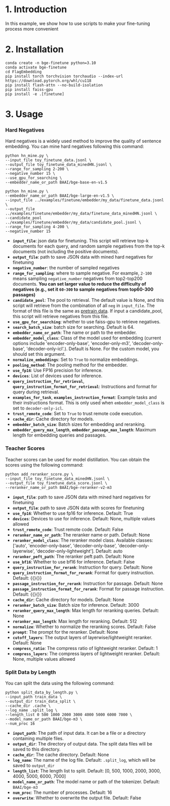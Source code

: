 # 1. Introduction

In this example, we show how to use scripts to make your fine-tuning process more convenient

# 2. Installation

```shell
conda create -n bge-finetune python=3.10
conda activate bge-finetune
cd FlagEmbedding
pip install torch torchvision torchaudio --index-url https://download.pytorch.org/whl/cu118
pip install flash-attn --no-build-isolation
pip install faiss-gpu
pip install -e .[finetune]
```

# 3. Usage

### Hard Negatives

Hard negatives is a widely used method to improve the quality of sentence embedding. You can mine hard negatives following this command:

```shell
python hn_mine.py \
--input_file toy_finetune_data.jsonl \
--output_file toy_finetune_data_minedHN.jsonl \
--range_for_sampling 2-200 \
--negative_number 15 \
--use_gpu_for_searching \
--embedder_name_or_path BAAI/bge-base-en-v1.5

python hn_mine.py \
--embedder_name_or_path BAAI/bge-large-en-v1.5 \
--input_file ../examples/finetune/embedder/my_data/finetune_data.jsonl \
--output_file ../examples/finetune/embedder/my_data/finetune_data_minedHN.jsonl \
--candidate_pool ../examples/finetune/embedder/my_data/candidate_pool.jsonl \
--range_for_sampling 4-200 \
--negative_number 15
```

- **`input_file`**: json data for finetuning. This script will retrieve top-k documents for each query, and random sample negatives from the top-k documents (not including the positive documents).
- **`output_file`**: path to save JSON data with mined hard negatives for finetuning
- **`negative_number`**: the number of sampled negatives
- **`range_for_sampling`**: where to sample negative. For example, `2-100` means sampling `negative_number` negatives from top2-top200 documents. **You can set larger value to reduce the difficulty of negatives (e.g., set it `60-300` to sample negatives from top60-300 passages)**
- **`candidate_pool`**: The pool to retrieval. The default value is None, and this script will retrieve from the combination of all `neg` in `input_file`. The format of this file is the same as [pretrain data](https://github.com/FlagOpen/FlagEmbedding/tree/master/examples/pretrain#2-data-format). If input a candidate_pool, this script will retrieve negatives from this file.
- **`use_gpu_for_searching`**: whether to use faiss-gpu to retrieve negatives.
- **`search_batch_size`**: batch size for searching. Default is 64.
- **`embedder_name_or_path`**: The name or path to the embedder.
- **`embedder_model_class`**: Class of the model used for embedding (current options include 'encoder-only-base', 'encoder-only-m3', 'decoder-only-base', 'decoder-only-icl'.). Default is None. For the custom model, you should set this argument.
- **`normalize_embeddings`**: Set to `True` to normalize embeddings.
- **`pooling_method`**: The pooling method for the embedder.
- **`use_fp16`**: Use FP16 precision for inference.
- **`devices`**: List of devices used for inference.
- **`query_instruction_for_retrieval`**, **`query_instruction_format_for_retrieval`**: Instructions and format for query during retrieval.
- **`examples_for_task`**, **`examples_instruction_format`**: Example tasks and their instructions format. This is only used when `embedder_model_class` is set to `decoder-only-icl`.
- **`trust_remote_code`**: Set to `True` to trust remote code execution.
- **`cache_dir`**: Cache directory for models.
- **`embedder_batch_size`**: Batch sizes for embedding and reranking.
- **`embedder_query_max_length`**, **`embedder_passage_max_length`**: Maximum length for embedding queries and passages.

### Teacher Scores

Teacher scores can be used for model distillation. You can obtain the scores using the following command:

```shell
python add_reranker_score.py \
--input_file toy_finetune_data_minedHN.jsonl \
--output_file toy_finetune_data_score.jsonl \
--reranker_name_or_path BAAI/bge-reranker-v2-m3
```

- **`input_file`**: path to save JSON data with mined hard negatives for finetuning
- **`output_file`**: path to save JSON data with scores for finetuning
- **`use_fp16`**: Whether to use fp16 for inference. Default: True
- **`devices`**: Devices to use for inference. Default: None, multiple values allowed
- **`trust_remote_code`**: Trust remote code. Default: False
- **`reranker_name_or_path`**: The reranker name or path. Default: None
- **`reranker_model_class`**: The reranker model class. Available classes: ['auto', 'encoder-only-base', 'decoder-only-base', 'decoder-only-layerwise', 'decoder-only-lightweight']. Default: auto
- **`reranker_peft_path`**: The reranker peft path. Default: None
- **`use_bf16`**: Whether to use bf16 for inference. Default: False
- **`query_instruction_for_rerank`**: Instruction for query. Default: None
- **`query_instruction_format_for_rerank`**: Format for query instruction. Default: {{}{}}
- **`passage_instruction_for_rerank`**: Instruction for passage. Default: None
- **`passage_instruction_format_for_rerank`**: Format for passage instruction. Default: {{}{}}
- **`cache_dir`**: Cache directory for models. Default: None
- **`reranker_batch_size`**: Batch size for inference. Default: 3000
- **`reranker_query_max_length`**: Max length for reranking queries. Default: None
- **`reranker_max_length`**: Max length for reranking. Default: 512
- **`normalize`**: Whether to normalize the reranking scores. Default: False
- **`prompt`**: The prompt for the reranker. Default: None
- **`cutoff_layers`**: The output layers of layerwise/lightweight reranker. Default: None
- **`compress_ratio`**: The compress ratio of lightweight reranker. Default: 1
- **`compress_layers`**: The compress layers of lightweight reranker. Default: None, multiple values allowed

### Split Data by Length

You can split the data using the following command:

```shell
python split_data_by_length.py \
--input_path train_data \
--output_dir train_data_split \
--cache_dir .cache \
--log_name .split_log \
--length_list 0 500 1000 2000 3000 4000 5000 6000 7000 \
--model_name_or_path BAAI/bge-m3 \
--num_proc 16
```

- **`input_path`**: The path of input data. It can be a file or a directory containing multiple files.
- **`output_dir`**: The directory of output data. The split data files will be saved to this directory.
- **`cache_dir`**: The cache directory. Default: None
- **`log_name`**: The name of the log file. Default: `.split_log`, which will be saved to `output_dir`
- **`length_list`**: The length list to split. Default: [0, 500, 1000, 2000, 3000, 4000, 5000, 6000, 7000]
- **`model_name_or_path`**: The model name or path of the tokenizer. Default: `BAAI/bge-m3`
- **`num_proc`**: The number of processes. Default: 16
- **`overwrite`**: Whether to overwrite the output file. Default: False
